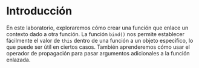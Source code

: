# Introducción

En este laboratorio, exploraremos cómo crear una función que enlace un contexto dado a otra función. La función `bind()` nos permite establecer fácilmente el valor de `this` dentro de una función a un objeto específico, lo que puede ser útil en ciertos casos. También aprenderemos cómo usar el operador de propagación para pasar argumentos adicionales a la función enlazada.
